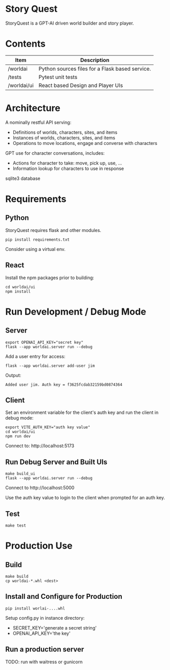 # Story Quest
StoryQuest is a GPT-AI driven world builder and story player.

# Contents
| Item                          | Description                                           |
| ----------------------------- | ----------------------------------------------------- |
| /worldai                      | Python sources files for a Flask based service.   |
| /tests                        | Pytest unit tests                                 |
| /worldai/ui                   | React based Design and Player UIs                 |

# Architecture

A nominally restful API serving:
- Definitions of worlds, characters, sites, and items
- Instances of worlds, characters, sites, and items
- Operations to move locations, engage and converse with characters

GPT use for character conversations, includes:
- Actions for character to take: move, pick up, use, ...
- Information lookup for characters to use in response

sqlite3 database

# Requirements

## Python
StoryQuest requires flask and other modules.
```
pip install requirements.txt
```
Consider using a virtual env.

## React
Install the npm packages prior to building:

```
cd worldai/ui
npm install
```

# Run Development / Debug Mode
## Server
```
export OPENAI_API_KEY="secret key"
flask --app worldai.server run --debug
```

Add a user entry for access:
```
flask --app worldai.server add-user jim
```

Output:
```
Added user jim. Auth key = f3625fcdab32159bd0874364
```



## Client

Set an environment variable for the client's auth key and run the client in 
debug mode:
```
export VITE_AUTH_KEY="auth key value"
cd worldai/ui
npm run dev
```
Connect to: http://localhost:5173

## Run Debug Server and Built UIs
```
make build_ui
flask --app worldai.server run --debug
```

Connect to http://localhost:5000

Use the auth key value to login to the client when prompted for an auth key.

## Test
```
make test
```

# Production Use

## Build
```
make build
cp worldai-*.whl <dest>
```

## Install and Configure for Production

```
pip install worlai-....whl
```

Setup config.py in instance directory:

- SECRET_KEY='generate a secret string'
- OPENAI_API_KEY='the key'

## Run a production server

TODO: run with waitress or gunicorn

